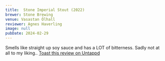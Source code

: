 ```yaml
---
title:  Stone Imperial Stout (2022)
brewer: Stone Brewing
venue: Vasastan Ölhall
reviewer: Agnes Haverling
image: null
pubDate: 2024-02-29
---
```


Smells like straight up soy sauce and has a LOT of bitterness. Sadly not at all to my liking..
[Toast this review on Untappd](https://untappd.com/user/&#45;Spacebacon&#45;/checkin/1359690657)
